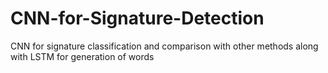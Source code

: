 # CNN-for-Signature-Detection
CNN for signature classification  and comparison with other methods along with LSTM for generation of words
